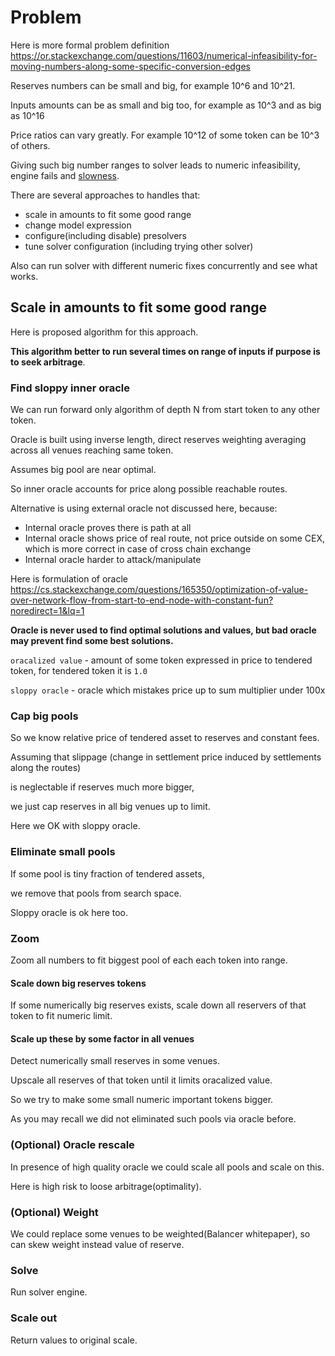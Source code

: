 # Problem

Here is more formal problem definition https://or.stackexchange.com/questions/11603/numerical-infeasibility-for-moving-numbers-along-some-specific-conversion-edges

Reserves numbers can be small and big, for example 10^6 and 10^21.

Inputs amounts can be as small and big too, for example as 10^3 and as big as 10^16

Price ratios can vary greatly. For example 10^12 of some token can be 10^3 of others.

Giving such big number ranges to solver leads to numeric infeasibility, engine fails and [slowness](https://www.youtube.com/watch?v=hYBAqcx0H18).

There are several approaches to handles that:

- scale in amounts to fit some good range
- change model expression
- configure(including disable) presolvers
- tune solver configuration (including trying other solver)

Also can run solver with different numeric fixes concurrently and see what works.

## Scale in amounts to fit some good range

Here is proposed algorithm for this approach.

**This algorithm better to run several times on range of inputs if purpose is to seek arbitrage**.

### Find sloppy inner oracle

We can run forward only algorithm of depth N from start token to any other token.

Oracle is built using inverse length, direct reserves weighting averaging across all venues reaching same token.

Assumes big pool are near optimal.

So inner oracle accounts for price along possible reachable routes.

Alternative is using external oracle not discussed here, because:  

- Internal oracle proves there is path at all
- Internal oracle shows price of real route, not price outside on some CEX, which is more correct in case of cross chain exchange
- Internal oracle harder to attack/manipulate

Here is formulation of oracle https://cs.stackexchange.com/questions/165350/optimization-of-value-over-network-flow-from-start-to-end-node-with-constant-fun?noredirect=1&lq=1

**Oracle is never used to find optimal solutions and values, but bad oracle may prevent find some best solutions.**

`oracalized value` - amount of some token expressed in price to tendered token, for tendered token it is `1.0`

`sloppy oracle` - oracle which mistakes price up to sum multiplier under 100x

### Cap big pools

So we know relative price of tendered asset to reserves and constant fees.

Assuming that slippage (change in settlement price induced by settlements along the routes)

is neglectable if reserves much more bigger,

we just cap reserves in all big venues up to limit.

Here we OK with sloppy oracle.

### Eliminate small pools

If some pool is tiny fraction of tendered assets,

we remove that pools from search space.

Sloppy oracle is ok here too.

### Zoom

Zoom all numbers to fit biggest pool of each each token into range.

#### Scale down big reserves tokens

If some numerically big reserves exists, scale down all reservers of that token to fit numeric limit.

#### Scale up these by some factor in all venues

Detect numerically small reserves in some venues.

Upscale all reserves of that token until it limits oracalized value.

So we try to make some small numeric important tokens bigger.

As you may recall we did not eliminated such pools via oracle before.

### (Optional) Oracle rescale

In presence of high quality oracle we could scale all pools and scale on this.

Here is high risk to loose arbitrage(optimality).

### (Optional) Weight

We could replace some venues to be weighted(Balancer whitepaper), so can skew weight instead value of reserve.

### Solve

Run solver engine.

### Scale out

Return values to original scale.